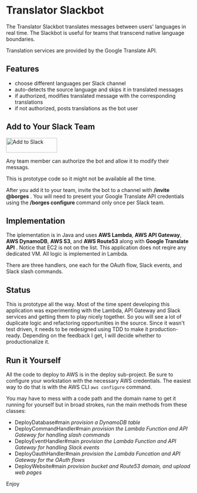 # Translator Slackbot

The Translator Slackbot translates messages between users' languages in
real time. The Slackbot is useful for teams that transcend native language
boundaries.

Translation services are provided by the Google Translate API.

## Features

* choose different languages per Slack channel
* auto-detects the source language and skips it in translated messages
* if authorized, modifies translated message with the corresponding translations
* if not authorized, posts translations as the bot user


## Add to Your Slack Team

<a href="https://slack.com/oauth/authorize?scope=commands,bot,chat:write:user,chat:write:bot&client_id=76454819904.83569102723"><img alt="Add to Slack" height="40" width="139" src="https://platform.slack-edge.com/img/add_to_slack.png" srcset="https://platform.slack-edge.com/img/add_to_slack.png 1x, https://platform.slack-edge.com/img/add_to_slack@2x.png 2x" /></a>

 Any team member can authorize the bot and allow it to modify their messags.
 
This is prototype code so it might not be available all the time.

After you add it to your team, invite the bot to a channel with __/invite @borges__ .
You will need to present your Google Translate API credentials using the
__/borges configure <auth-token>__ command only once per Slack team.

## Implementation

The iplementation is in Java and uses __AWS Lambda__, __AWS API Gateway__, __AWS DynamoDB__,
__AWS S3__, and __AWS Route53__ along with __Google Translate API__ .  Notice that
EC2 is not on the list. This application does not reqire any dedicated VM. All
logic is implemented in Lambda.

There are three handlers, one each for the OAuth flow, Slack events, and Slack slash
commands.

## Status

This is prototype all the way. Most of the time spent developing this application was
experimenting with the Lambda, API Gateway and Slack services and getting them to play
nicely together. So you will see a lot of duplicate logic and refactoring opportunities
in the source. Since it wasn't test driven, it needs to be redesigned using TDD to make
it production-ready.  Depending on the feedback I get, I will decide whether to
productionalize it.

## Run it Yourself

All the code to deploy to AWS is in the deploy sub-project. Be sure
to configure your workstation with the necessary AWS credentials. The easiest way to
do that is with the AWS CLI ```aws configure``` command.

You may have to mess with a code path and the domain name to get it running for yourself
but in broad strokes, run the main methods from these classes:

* DeployDatabase#main _provision a DynamoDB table_
* DeployCommandHandler#main _provision the Lambda Function and API Gateway for handling slash commands_
* DeployEventHandler#main _provision the Lambda Function and API Gateway for handling Slack events_
* DeployOauthHandler#main _provision the Lambda Funcation and API Gateway for the OAuth flows_
* DeployWebsite#main _provision bucket and Route53 domain, and upload web pages_


Enjoy
